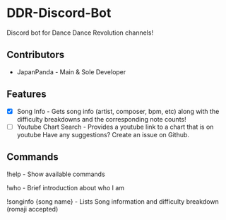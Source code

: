 # DDR-Discord-Bot
Discord bot for Dance Dance Revolution channels!

## Contributors
* JapanPanda - Main & Sole Developer

## Features
- [X] Song Info - Gets song info (artist, composer, bpm, etc) along with the difficulty breakdowns and the corresponding note counts!
- [ ] Youtube Chart Search - Provides a youtube link to a chart that is on youtube
Have any suggestions? Create an issue on Github.

## Commands
!help - Show available commands

!who - Brief introduction about who I am

!songinfo {song name} - Lists Song information and difficulty breakdown (romaji accepted)

